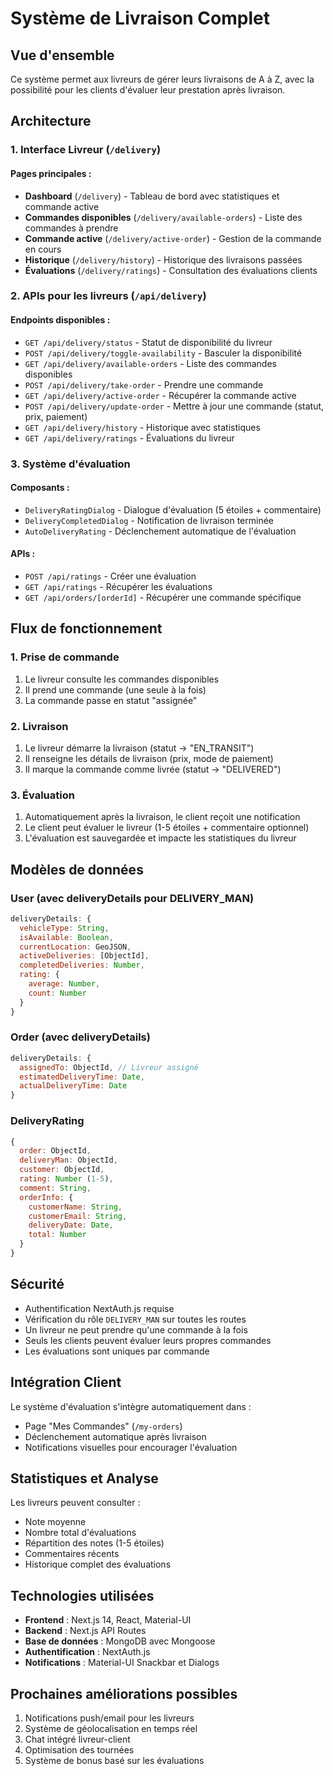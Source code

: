 # Système de Livraison Complet

## Vue d'ensemble

Ce système permet aux livreurs de gérer leurs livraisons de A à Z, avec la possibilité pour les clients d'évaluer leur prestation après livraison.

## Architecture

### 1. Interface Livreur (`/delivery`)

#### Pages principales :
- **Dashboard** (`/delivery`) - Tableau de bord avec statistiques et commande active
- **Commandes disponibles** (`/delivery/available-orders`) - Liste des commandes à prendre
- **Commande active** (`/delivery/active-order`) - Gestion de la commande en cours
- **Historique** (`/delivery/history`) - Historique des livraisons passées
- **Évaluations** (`/delivery/ratings`) - Consultation des évaluations clients

### 2. APIs pour les livreurs (`/api/delivery`)

#### Endpoints disponibles :
- `GET /api/delivery/status` - Statut de disponibilité du livreur
- `POST /api/delivery/toggle-availability` - Basculer la disponibilité
- `GET /api/delivery/available-orders` - Liste des commandes disponibles
- `POST /api/delivery/take-order` - Prendre une commande
- `GET /api/delivery/active-order` - Récupérer la commande active
- `POST /api/delivery/update-order` - Mettre à jour une commande (statut, prix, paiement)
- `GET /api/delivery/history` - Historique avec statistiques
- `GET /api/delivery/ratings` - Évaluations du livreur

### 3. Système d'évaluation

#### Composants :
- `DeliveryRatingDialog` - Dialogue d'évaluation (5 étoiles + commentaire)
- `DeliveryCompletedDialog` - Notification de livraison terminée
- `AutoDeliveryRating` - Déclenchement automatique de l'évaluation

#### APIs :
- `POST /api/ratings` - Créer une évaluation
- `GET /api/ratings` - Récupérer les évaluations
- `GET /api/orders/[orderId]` - Récupérer une commande spécifique

## Flux de fonctionnement

### 1. Prise de commande
1. Le livreur consulte les commandes disponibles
2. Il prend une commande (une seule à la fois)
3. La commande passe en statut "assignée"

### 2. Livraison
1. Le livreur démarre la livraison (statut → "EN_TRANSIT")
2. Il renseigne les détails de livraison (prix, mode de paiement)
3. Il marque la commande comme livrée (statut → "DELIVERED")

### 3. Évaluation
1. Automatiquement après la livraison, le client reçoit une notification
2. Le client peut évaluer le livreur (1-5 étoiles + commentaire optionnel)
3. L'évaluation est sauvegardée et impacte les statistiques du livreur

## Modèles de données

### User (avec deliveryDetails pour DELIVERY_MAN)
```javascript
deliveryDetails: {
  vehicleType: String,
  isAvailable: Boolean,
  currentLocation: GeoJSON,
  activeDeliveries: [ObjectId],
  completedDeliveries: Number,
  rating: {
    average: Number,
    count: Number
  }
}
```

### Order (avec deliveryDetails)
```javascript
deliveryDetails: {
  assignedTo: ObjectId, // Livreur assigné
  estimatedDeliveryTime: Date,
  actualDeliveryTime: Date
}
```

### DeliveryRating
```javascript
{
  order: ObjectId,
  deliveryMan: ObjectId,
  customer: ObjectId,
  rating: Number (1-5),
  comment: String,
  orderInfo: {
    customerName: String,
    customerEmail: String,
    deliveryDate: Date,
    total: Number
  }
}
```

## Sécurité

- Authentification NextAuth.js requise
- Vérification du rôle `DELIVERY_MAN` sur toutes les routes
- Un livreur ne peut prendre qu'une commande à la fois
- Seuls les clients peuvent évaluer leurs propres commandes
- Les évaluations sont uniques par commande

## Intégration Client

Le système d'évaluation s'intègre automatiquement dans :
- Page "Mes Commandes" (`/my-orders`)
- Déclenchement automatique après livraison
- Notifications visuelles pour encourager l'évaluation

## Statistiques et Analyse

Les livreurs peuvent consulter :
- Note moyenne
- Nombre total d'évaluations
- Répartition des notes (1-5 étoiles)
- Commentaires récents
- Historique complet des évaluations

## Technologies utilisées

- **Frontend** : Next.js 14, React, Material-UI
- **Backend** : Next.js API Routes
- **Base de données** : MongoDB avec Mongoose
- **Authentification** : NextAuth.js
- **Notifications** : Material-UI Snackbar et Dialogs

## Prochaines améliorations possibles

1. Notifications push/email pour les livreurs
2. Système de géolocalisation en temps réel
3. Chat intégré livreur-client
4. Optimisation des tournées
5. Système de bonus basé sur les évaluations
